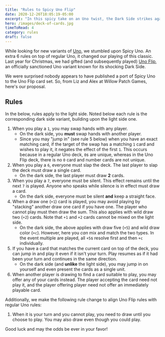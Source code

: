 ```yaml
---
title: "Rules to Spicy Uno Flip"
date: 2020-12-26T18:05:19-05:00
excerpt: "In this spicy take on an Uno twist, the Dark Side strikes again!"
hero: /images/deck-of-cards.jpg
timeToRead: 4
category: rules
draft: false
---
```


While looking for new variants of [Uno](https://www.mattelgames.com/en-us/cards/uno), we
stumbled upon Spicy Uno. An extra 6 rules on top of regular Uno, it changed our playing
of this classic. Last year for Christmas, we had gifted (and subsequently played)
[Uno Flip](https://www.mattelgames.com/en-us/cards/uno-flip), an officially sanctioned
Uno variant known for its shocking Dark Side.

We were surprised nobody appears to have published a port of Spicy Uno to the Uno Flip
card set. So, from Liz and Alex at Willow Patch Games, here's our proposal.

## Rules

In the below, rules apply to the light side. Noted below each rule is the corresponding
dark side variant, building upon the light side one.

1. When you play a `1`, you may swap hands with any player.
    - On the dark side, you **must** swap hands with another player.
    - Since you may "jump in" (see rule 5 below)  when you have an exact matching card,
      if the target of the swap has a matching `1` card and wishes to play it, it
      negates the effect of the first `1`. This occurs because in a regular Uno deck,
      `0`s are unique, whereas in the Uno Flip deck, there is no `0` card and number
      cards are not unique.
2. When you play a `6`, everyone must slap the deck. The last player to slap the deck
   must draw a single card.
    - On the dark side, the last player must draw **2** cards.
3. When you play a `7`, everyone must be silent. This effect remains until the next
   `7` is played. Anyone who speaks while silence is in effect must draw a card.
    - On the dark side, everyone must be silent **and** keep a straight face.
4. When a draw one (`+1`) card is played, you may avoid playing by "stacking" another
   draw one card if you have one. The player who cannot play must then draw the sum.
   This also applies with wild draw two (`+2`) cards. Note that `+1` and `+2` cards
   cannot be mixed on the light side.
    - On the dark side, the above applies with draw five (`+5`) and wild draw color
      (`+c`). However, here you _can_ mix and match the two types. In the event multiple
      are played, all `+5`s resolve first and then `+c` individually.
5. If you have a card that matches the current card on top of the deck, you can jump in
   and play it even if it isn't your turn. Play resumes as if it had been your turn and
   continues in the same direction.
    - On the dark side (and **unlike** the light side), you may jump in on yourself and
      even present the cards as a single unit.
6. When another player is drawing to find a card suitable to play, you may offer any of
   your cards instead. The player accepting the card need not play it, and the player
   offering player need not offer an immediately playable card.


Additionally, we make the following rule change to align Uno Flip rules with regular Uno
rules:

1. When it is your turn and you cannot play, you need to draw until you choose to play.
   You may also draw even though you could play.

Good luck and may the odds be ever in your favor!
